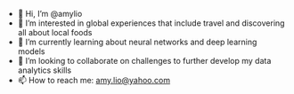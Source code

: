 - 👋 Hi, I’m @amylio
- 👀 I’m interested in global experiences that include travel and discovering all about local foods
 - 🌱 I’m currently learning about neural networks and deep learning models
- 💞️ I’m looking to collaborate on challenges to further develop my data analytics skills
- 📫 How to reach me: amy.lio@yahoo.com

<!---
amylio/amylio is a ✨ special ✨ repository because its `README.md` (this file) appears on your GitHub profile.
You can click the Preview link to take a look at your changes.
--->
